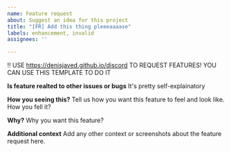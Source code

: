 ```yaml
---
name: Feature request
about: Suggest an idea for this project
title: "[FR] Add this thing pleeeaaaase"
labels: enhancement, invalid
assignees: ''

---
```


‼️ USE https://denisjaved.github.io/discord TO REQUEST FEATURES! YOU CAN USE THIS TEMPLATE TO DO IT

**Is feature realted to other issues or bugs**
It's pretty self-explainatory

**How you seeing this?**
Tell us how you want this feature to feel and look like.
How you fell it?

**Why?**
Why you want this feature?

**Additional context**
Add any other context or screenshots about the feature request here.
